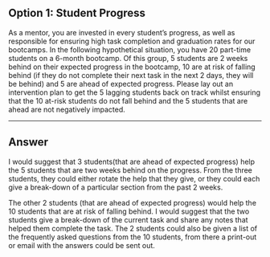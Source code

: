 <h2> Option 1: Student Progress </h2>

<p> As a mentor, you are invested in every student’s progress, as well as
responsible for ensuring high task completion and graduation rates for our
bootcamps.
In the following hypothetical situation, you have 20 part-time students on
a 6-month bootcamp. Of this group, 5 students are 2 weeks behind on
their expected progress in the bootcamp, 10 are at risk of falling behind (if
they do not complete their next task in the next 2 days, they will be behind)
and 5 are ahead of expected progress. Please lay out an intervention plan
to get the 5 lagging students back on track whilst ensuring that the 10
at-risk students do not fall behind and the 5 students that are ahead are
not negatively impacted. </p>

---

<h2> Answer</h2>

I would suggest that 3 students(that are ahead of expected progress) help the 5 students that are two weeks 
behind on the progress. From the three students, they could either rotate the help that they give, or they
could each give a break-down of a particular section from the past 2 weeks.

The other 2 students (that are ahead of expected progress) would help the 10 students that are at risk
of falling behind. I would suggest that the two students give a break-down of the current task and share any
notes that helped them complete the task. The 2 students could also be given a list of the frequently asked questions
from the 10 students, from there a print-out or email with the answers could be sent out.